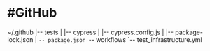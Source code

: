 # #GitHub

~/.github
|-- tests
|   |-- cypress
|   |-- cypress.config.js
|   |-- package-lock.json
|   `-- package.json
`-- workflows
    `-- test_infrastructure.yml
